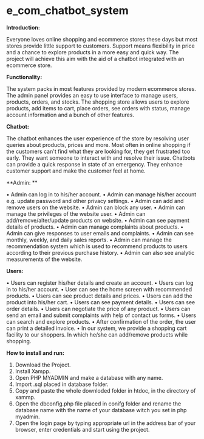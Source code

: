# e_com_chatbot_system

**Introduction:**

Everyone loves online shopping and ecommerce stores these days but most stores provide little support to customers. Support means flexibility in price and a chance to explore products in a more easy and quick way. The project will achieve this aim with the aid of a chatbot integrated with an ecommerce store.

**Functionality:**

The system packs in most features provided by modern ecommerce stores. The admin panel provides an easy to use interface to manage users, products, orders, and stocks. The shopping store allows users to explore products, add items to cart, place orders, see orders with status, manage account information and a bunch of other features.

**Chatbot:**

The chatbot enhances the user experience of the store by resolving user queries about products, prices and more. Most often in 	online shopping if the customers can't find what they are looking for, they get frustrated too early. They want someone to interact with and resolve their issue. Chatbots can provide a quick response in state of an emergency. They enhance customer support and make the customer feel at home. 

**Admin: **

•	Admin can log in to his/her account.
•	Admin can manage his/her account e.g. update password and other privacy settings.
•	Admin can add and remove users on the website. 
•	Admin can block any user.
•	Admin can manage the privileges of the website user.
•	Admin can add/remove/alter/update products on website.
•	Admin can see payment details of products.
•	Admin can manage complaints about products.
•	Admin can give responses to user emails and complaints.
•	Admin can see monthly, weekly, and daily sales reports.
•	Admin can manage the recommendation system which is used to recommend products to users according to their previous purchase 	history.
•	Admin can also see analytic measurements of the website.
     
**Users:**

•	Users can register his/her details and create an account.
•	Users can log in to his/her account.
•	User can see the home screen with recommended products.
•	Users can see product details and prices.
•	Users can add the product into his/her cart.
•	Users can see payment details.
•	Users can see order details.
•	Users can negotiate the price of any product.
•	Users can send an email and submit complaints with help of contact us forms.
•	Users can search and explore products. 
•	After confirmation of the order, the user can print a detailed invoice.
•	In our system, we provide a shopping cart facility to our shoppers. In which he/she can add/remove products while shopping.

**How to install and run:**

1. Download the Project.
2. Install Xampp.
3. Open PHP MYADMIN and make a database with any name.
4. Import .sql placed in database folder.
5. Copy and paste the whole downloded folder in htdoc, in the directory of xammp.
6. Open the dbconfig.php file placed in conifg folder and rename the database name with the name of your database witch you set in php myadmin.
7. Open the login page by typing appropriate url in the address bar of your browser, enter credentials and start using the project. 

